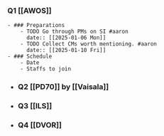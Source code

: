 ### Q1 [[AWOS]]
	- ### Preparations
		- TODO Go through PMs on SI #aaron 
		  date:: [[2025-01-06 Mon]]
		- TODO Collect CMs worth mentioning. #aaron 
		  date:: [[2025-01-10 Fri]]
	- ### Schedule
		- Date
		- Staffs to join
- ### Q2 [[PD70]] by [[Vaisala]]
- ### Q3 [[ILS]]
- ### Q4 [[DVOR]]